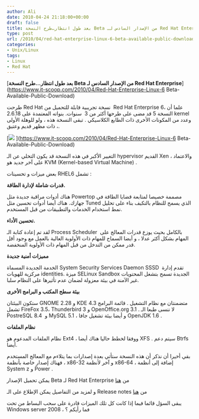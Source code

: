 ```yaml
---
author: Ali
date: 2010-04-24 21:18:00+00:00
draft: false
title: بعد طول انتظار…طرح النسخة Beta من الإصدار السادس لـ Red Hat Enterprise
type: post
url: /2010/04/red-hat-enterprise-linux-6-beta-available-public-download/
categories:
- Unix/Linux
tags:
- Linux
- Red Hat
---
```


[**بعد طول انتظار…طرح النسخة Beta من الإصدار السادس لـ Red Hat Enterprise**](https://www.it-scoop.com/2010/04/Red-Hat-Enterprise-Linux-6 Beta-Available-Public-Download)


طرحت Red Hat نسخة تجريبية قابلة للتحميل من  Red Hat Enterprise 6، علما أن النسخة 5 قد مضى على طرحها أكثر من 3  سنوات. بنواته المعتمدة على 2.6.18 kernel وعدد من المكونات الأخرى ذات الطابع الكلاسيكي . تبقى النسخة هذه ، ولو للوهلة الأولى ، ذات مظهر قديم وعتيق.

[![](https://www.it-scoop.com/wp-content/uploads/2010/04/red_hat_logo_big.jpg)
](https://www.it-scoop.com/2010/04/Red-Hat-Enterprise-Linux-6 Beta-Available-Public-Download)

التغيير الأكبر في هذه النسخة قد يكون التخلي عن الـ hypervisor القديم Xen ، والاعتماد على آخر جديد هو KVM (Kernel-based Virtual Machine) .

بعض ميزات و تحسينات RHEL6 تشمل :

**قدرات شاملة لإدارة الطاقة.**

هناك أدوات مراقبة جديدة مثل Powertop مصممة خصيصا لمتابعة قضايا الطاقة في جهازك. هناك أيضا أدوات تحسين مثل Tuned الذي يسمح للنظام بالتكيف بناء على تحليل نمط استخدام الخدمات والتطبيقات من قبل المستخدم.

**تحسين الأداء.**

لقد تم إعادة كتابة الـ Process Scheduler  بالكامل بحيث يوزع قدرات المعالج على المهام بشكل أكثر عدلا ، و أيضا السماح للمهام ذات الأولوية العالية بالعمل مع وجود أقل قدر ممكن من التدخل من قبل المهام ذات الأولوية المنخفضة.

**مميزات أمنية جديدة**

الخدمة الجديدة المسماة System Security Services Daemon SSSD  تقدم إدارة مركزية للهويات identities. ميزة SELinux Sandbox الجديدة تسمح بتشغل المحتويات غير الآمنة في بيئة معزولة لضمان عدم تأثيرها على النظام سلبا.

**بيئة سطح المكتب و البرامج الأخرى**

ستكون البيئتان GNOME 2.28 و KDE 4.3 متضمنتان مع نظام التشغيل . قائمة البرامج تشمل FireFox 3.5، Thunderbird 3 و OpenOffice.org 3.1 . لا ننسى طبعا الـ PostreSQL 8.4  و MySQL 5.1 ، و أيضا بيئة تشغيل جافا OpenJDK 1.6 .

**نظام الملفات**

نظام الملفات المدعوم هو Ext4 ، ووفقا لخطط حاليا هناك أيضا XFS . سيتم دعم Btrfs أيضا.

بقي أخيرا أن نذكر أن هذه النسخة ستأتي بعدة إصدارات بما يتلاءم مع المعالج المستخدم ، فهناك إصدار خاصة بأنظمة x86-32 و آخر لأنظمة x86-64 ، إضافة إلى أنظمة System z و Power .

يمكن تحميل الإصدار Beta لـ Red Hat Enterprise من [هنا](http://www.redhat.com/rhel/beta/)

و لمزيد من التفاصيل يمكن الإطلاع على الـ Release notes من [هنا](http://www.redhat.com/docs/en-US/Red_Hat_Enterprise_Linux/6-Beta/html/Beta_Release_Notes/)

يبقى السؤل قائما فيما إذا كانت كل تلك الميزات قادرة على سحب البساط من تحت Windows server 2008 ، فما رأيكم ؟
